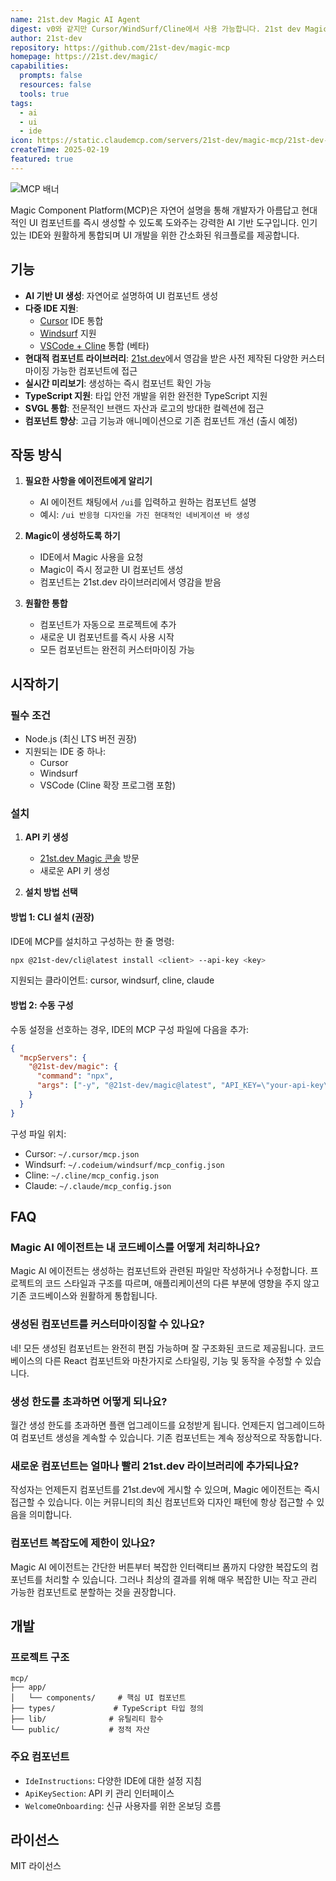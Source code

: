 ```yaml
---
name: 21st.dev Magic AI Agent
digest: v0와 같지만 Cursor/WindSurf/Cline에서 사용 가능합니다. 21st dev Magic MCP 서버는 마법처럼 프론트엔드 작업을 할 수 있게 해줍니다
author: 21st-dev
repository: https://github.com/21st-dev/magic-mcp
homepage: https://21st.dev/magic/
capabilities:
  prompts: false
  resources: false
  tools: true
tags:
  - ai
  - ui
  - ide
icon: https://static.claudemcp.com/servers/21st-dev/magic-mcp/21st-dev-magic-mcp-6c24c56a.png
createTime: 2025-02-19
featured: true
---
```


![MCP 배너](https://static.claudemcp.com/servers/21st-dev/magic-mcp/21st-dev-magic-mcp-6c24c56a.png)

Magic Component Platform(MCP)은 자연어 설명을 통해 개발자가 아름답고 현대적인 UI 컴포넌트를 즉시 생성할 수 있도록 도와주는 강력한 AI 기반 도구입니다. 인기 있는 IDE와 원활하게 통합되며 UI 개발을 위한 간소화된 워크플로를 제공합니다.

## 기능

- **AI 기반 UI 생성**: 자연어로 설명하여 UI 컴포넌트 생성
- **다중 IDE 지원**:
  - [Cursor](https://cursor.com) IDE 통합
  - [Windsurf](https://windsurf.ai) 지원
  - [VSCode + Cline](https://cline.bot) 통합 (베타)
- **현대적 컴포넌트 라이브러리**: [21st.dev](https://21st.dev)에서 영감을 받은 사전 제작된 다양한 커스터마이징 가능한 컴포넌트에 접근
- **실시간 미리보기**: 생성하는 즉시 컴포넌트 확인 가능
- **TypeScript 지원**: 타입 안전 개발을 위한 완전한 TypeScript 지원
- **SVGL 통합**: 전문적인 브랜드 자산과 로고의 방대한 컬렉션에 접근
- **컴포넌트 향상**: 고급 기능과 애니메이션으로 기존 컴포넌트 개선 (출시 예정)

## 작동 방식

1. **필요한 사항을 에이전트에게 알리기**

   - AI 에이전트 채팅에서 `/ui`를 입력하고 원하는 컴포넌트 설명
   - 예시: `/ui 반응형 디자인을 가진 현대적인 네비게이션 바 생성`

2. **Magic이 생성하도록 하기**

   - IDE에서 Magic 사용을 요청
   - Magic이 즉시 정교한 UI 컴포넌트 생성
   - 컴포넌트는 21st.dev 라이브러리에서 영감을 받음

3. **원활한 통합**
   - 컴포넌트가 자동으로 프로젝트에 추가
   - 새로운 UI 컴포넌트를 즉시 사용 시작
   - 모든 컴포넌트는 완전히 커스터마이징 가능

## 시작하기

### 필수 조건

- Node.js (최신 LTS 버전 권장)
- 지원되는 IDE 중 하나:
  - Cursor
  - Windsurf
  - VSCode (Cline 확장 프로그램 포함)

### 설치

1. **API 키 생성**

   - [21st.dev Magic 콘솔](https://21st.dev/magic/console) 방문
   - 새로운 API 키 생성

2. **설치 방법 선택**

#### 방법 1: CLI 설치 (권장)

IDE에 MCP를 설치하고 구성하는 한 줄 명령:

```bash
npx @21st-dev/cli@latest install <client> --api-key <key>
```

지원되는 클라이언트: cursor, windsurf, cline, claude

#### 방법 2: 수동 구성

수동 설정을 선호하는 경우, IDE의 MCP 구성 파일에 다음을 추가:

```json
{
  "mcpServers": {
    "@21st-dev/magic": {
      "command": "npx",
      "args": ["-y", "@21st-dev/magic@latest", "API_KEY=\"your-api-key\""]
    }
  }
}
```

구성 파일 위치:

- Cursor: `~/.cursor/mcp.json`
- Windsurf: `~/.codeium/windsurf/mcp_config.json`
- Cline: `~/.cline/mcp_config.json`
- Claude: `~/.claude/mcp_config.json`

## FAQ

### Magic AI 에이전트는 내 코드베이스를 어떻게 처리하나요?

Magic AI 에이전트는 생성하는 컴포넌트와 관련된 파일만 작성하거나 수정합니다. 프로젝트의 코드 스타일과 구조를 따르며, 애플리케이션의 다른 부분에 영향을 주지 않고 기존 코드베이스와 원활하게 통합됩니다.

### 생성된 컴포넌트를 커스터마이징할 수 있나요?

네! 모든 생성된 컴포넌트는 완전히 편집 가능하며 잘 구조화된 코드로 제공됩니다. 코드베이스의 다른 React 컴포넌트와 마찬가지로 스타일링, 기능 및 동작을 수정할 수 있습니다.

### 생성 한도를 초과하면 어떻게 되나요?

월간 생성 한도를 초과하면 플랜 업그레이드를 요청받게 됩니다. 언제든지 업그레이드하여 컴포넌트 생성을 계속할 수 있습니다. 기존 컴포넌트는 계속 정상적으로 작동합니다.

### 새로운 컴포넌트는 얼마나 빨리 21st.dev 라이브러리에 추가되나요?

작성자는 언제든지 컴포넌트를 21st.dev에 게시할 수 있으며, Magic 에이전트는 즉시 접근할 수 있습니다. 이는 커뮤니티의 최신 컴포넌트와 디자인 패턴에 항상 접근할 수 있음을 의미합니다.

### 컴포넌트 복잡도에 제한이 있나요?

Magic AI 에이전트는 간단한 버튼부터 복잡한 인터랙티브 폼까지 다양한 복잡도의 컴포넌트를 처리할 수 있습니다. 그러나 최상의 결과를 위해 매우 복잡한 UI는 작고 관리 가능한 컴포넌트로 분할하는 것을 권장합니다.

## 개발

### 프로젝트 구조

```
mcp/
├── app/
│   └── components/     # 핵심 UI 컴포넌트
├── types/             # TypeScript 타입 정의
├── lib/              # 유틸리티 함수
└── public/           # 정적 자산
```

### 주요 컴포넌트

- `IdeInstructions`: 다양한 IDE에 대한 설정 지침
- `ApiKeySection`: API 키 관리 인터페이스
- `WelcomeOnboarding`: 신규 사용자를 위한 온보딩 흐름

## 라이선스

MIT 라이선스
